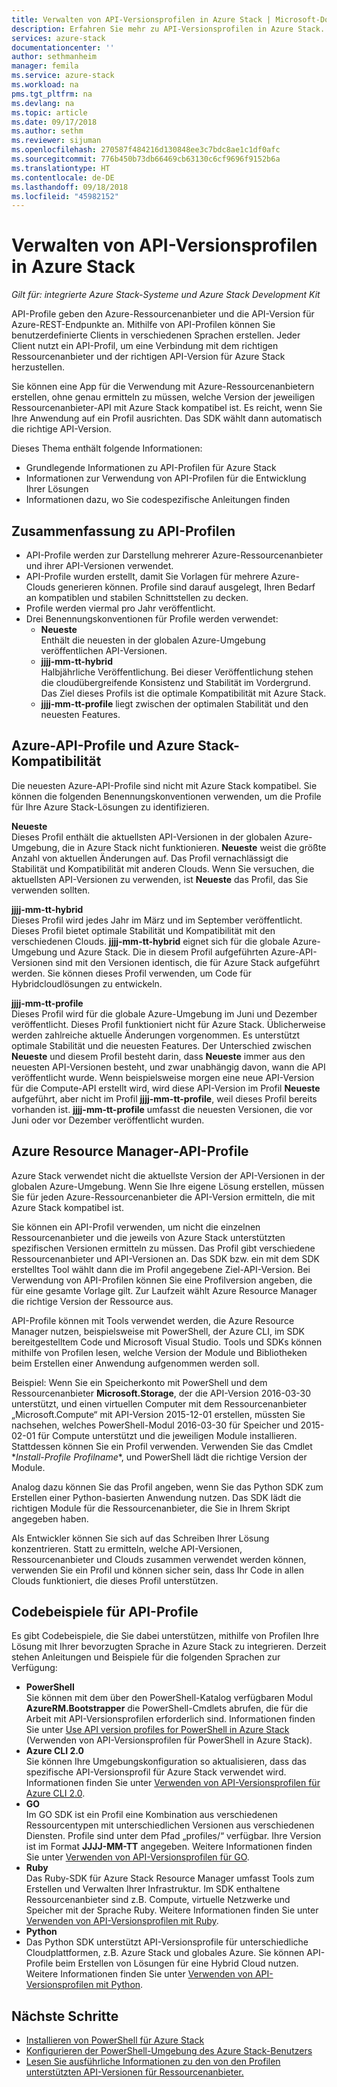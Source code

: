 ```yaml
---
title: Verwalten von API-Versionsprofilen in Azure Stack | Microsoft-Dokumentation
description: Erfahren Sie mehr zu API-Versionsprofilen in Azure Stack.
services: azure-stack
documentationcenter: ''
author: sethmanheim
manager: femila
ms.service: azure-stack
ms.workload: na
pms.tgt_pltfrm: na
ms.devlang: na
ms.topic: article
ms.date: 09/17/2018
ms.author: sethm
ms.reviewer: sijuman
ms.openlocfilehash: 270587f484216d130848ee3c7bdc8ae1c1df0afc
ms.sourcegitcommit: 776b450b73db66469cb63130c6cf9696f9152b6a
ms.translationtype: HT
ms.contentlocale: de-DE
ms.lasthandoff: 09/18/2018
ms.locfileid: "45982152"
---
```

# <a name="manage-api-version-profiles-in-azure-stack"></a>Verwalten von API-Versionsprofilen in Azure Stack

*Gilt für: integrierte Azure Stack-Systeme und Azure Stack Development Kit*

API-Profile geben den Azure-Ressourcenanbieter und die API-Version für Azure-REST-Endpunkte an. Mithilfe von API-Profilen können Sie benutzerdefinierte Clients in verschiedenen Sprachen erstellen. Jeder Client nutzt ein API-Profil, um eine Verbindung mit dem richtigen Ressourcenanbieter und der richtigen API-Version für Azure Stack herzustellen.

Sie können eine App für die Verwendung mit Azure-Ressourcenanbietern erstellen, ohne genau ermitteln zu müssen, welche Version der jeweiligen Ressourcenanbieter-API mit Azure Stack kompatibel ist. Es reicht, wenn Sie Ihre Anwendung auf ein Profil ausrichten. Das SDK wählt dann automatisch die richtige API-Version.

Dieses Thema enthält folgende Informationen:

 - Grundlegende Informationen zu API-Profilen für Azure Stack
 - Informationen zur Verwendung von API-Profilen für die Entwicklung Ihrer Lösungen
 - Informationen dazu, wo Sie codespezifische Anleitungen finden

## <a name="summary-of-api-profiles"></a>Zusammenfassung zu API-Profilen

- API-Profile werden zur Darstellung mehrerer Azure-Ressourcenanbieter und ihrer API-Versionen verwendet.
- API-Profile wurden erstellt, damit Sie Vorlagen für mehrere Azure-Clouds generieren können. Profile sind darauf ausgelegt, Ihren Bedarf an kompatiblen und stabilen Schnittstellen zu decken.
- Profile werden viermal pro Jahr veröffentlicht.
- Drei Benennungskonventionen für Profile werden verwendet:
    - **Neueste**  
        Enthält die neuesten in der globalen Azure-Umgebung veröffentlichen API-Versionen.
    - **jjjj-mm-tt-hybrid**  
    Halbjährliche Veröffentlichung. Bei dieser Veröffentlichung stehen die cloudübergreifende Konsistenz und Stabilität im Vordergrund. Das Ziel dieses Profils ist die optimale Kompatibilität mit Azure Stack.
    - **jjjj-mm-tt-profile** liegt zwischen der optimalen Stabilität und den neuesten Features.

## <a name="azure-api-profiles-and-azure-stack-compatibility"></a>Azure-API-Profile und Azure Stack-Kompatibilität

Die neuesten Azure-API-Profile sind nicht mit Azure Stack kompatibel. Sie können die folgenden Benennungskonventionen verwenden, um die Profile für Ihre Azure Stack-Lösungen zu identifizieren.

**Neueste**  
Dieses Profil enthält die aktuellsten API-Versionen in der globalen Azure-Umgebung, die in Azure Stack nicht funktionieren. **Neueste** weist die größte Anzahl von aktuellen Änderungen auf. Das Profil vernachlässigt die Stabilität und Kompatibilität mit anderen Clouds. Wenn Sie versuchen, die aktuellsten API-Versionen zu verwenden, ist **Neueste** das Profil, das Sie verwenden sollten.

**jjjj-mm-tt-hybrid**  
Dieses Profil wird jedes Jahr im März und im September veröffentlicht. Dieses Profil bietet optimale Stabilität und Kompatibilität mit den verschiedenen Clouds. **jjjj-mm-tt-hybrid** eignet sich für die globale Azure-Umgebung und Azure Stack. Die in diesem Profil aufgeführten Azure-API-Versionen sind mit den Versionen identisch, die für Azure Stack aufgeführt werden. Sie können dieses Profil verwenden, um Code für Hybridcloudlösungen zu entwickeln.

**jjjj-mm-tt-profile**  
Dieses Profil wird für die globale Azure-Umgebung im Juni und Dezember veröffentlicht. Dieses Profil funktioniert nicht für Azure Stack. Üblicherweise werden zahlreiche aktuelle Änderungen vorgenommen. Es unterstützt optimale Stabilität und die neuesten Features. Der Unterschied zwischen **Neueste** und diesem Profil besteht darin, dass **Neueste** immer aus den neuesten API-Versionen besteht, und zwar unabhängig davon, wann die API veröffentlicht wurde. Wenn beispielsweise morgen eine neue API-Version für die Compute-API erstellt wird, wird diese API-Version im Profil **Neueste** aufgeführt, aber nicht im Profil **jjjj-mm-tt-profile**, weil dieses Profil bereits vorhanden ist.  **jjjj-mm-tt-profile** umfasst die neuesten Versionen, die vor Juni oder vor Dezember veröffentlicht wurden.

## <a name="azure-resource-manager-api-profiles"></a>Azure Resource Manager-API-Profile

Azure Stack verwendet nicht die aktuellste Version der API-Versionen in der globalen Azure-Umgebung. Wenn Sie Ihre eigene Lösung erstellen, müssen Sie für jeden Azure-Ressourcenanbieter die API-Version ermitteln, die mit Azure Stack kompatibel ist.

Sie können ein API-Profil verwenden, um nicht die einzelnen Ressourcenanbieter und die jeweils von Azure Stack unterstützten spezifischen Versionen ermitteln zu müssen. Das Profil gibt verschiedene Ressourcenanbieter und API-Versionen an. Das SDK bzw. ein mit dem SDK erstelltes Tool wählt dann die im Profil angegebene Ziel-API-Version. Bei Verwendung von API-Profilen können Sie eine Profilversion angeben, die für eine gesamte Vorlage gilt. Zur Laufzeit wählt Azure Resource Manager die richtige Version der Ressource aus.

API-Profile können mit Tools verwendet werden, die Azure Resource Manager nutzen, beispielsweise mit PowerShell, der Azure CLI, im SDK bereitgestelltem Code und Microsoft Visual Studio. Tools und SDKs können mithilfe von Profilen lesen, welche Version der Module und Bibliotheken beim Erstellen einer Anwendung aufgenommen werden soll.

Beispiel: Wenn Sie ein Speicherkonto mit PowerShell und dem Ressourcenanbieter **Microsoft.Storage**, der die API-Version 2016-03-30 unterstützt, und einen virtuellen Computer mit dem Ressourcenanbieter „Microsoft.Compute“ mit API-Version 2015-12-01 erstellen, müssten Sie nachsehen, welches PowerShell-Modul 2016-03-30 für Speicher und 2015-02-01 für Compute unterstützt und die jeweiligen Module installieren. Stattdessen können Sie ein Profil verwenden. Verwenden Sie das Cmdlet **Install-Profile *Profilname**\*, und PowerShell lädt die richtige Version der Module.

Analog dazu können Sie das Profil angeben, wenn Sie das Python SDK zum Erstellen einer Python-basierten Anwendung nutzen. Das SDK lädt die richtigen Module für die Ressourcenanbieter, die Sie in Ihrem Skript angegeben haben.

Als Entwickler können Sie sich auf das Schreiben Ihrer Lösung konzentrieren. Statt zu ermitteln, welche API-Versionen, Ressourcenanbieter und Clouds zusammen verwendet werden können, verwenden Sie ein Profil und können sicher sein, dass Ihr Code in allen Clouds funktioniert, die dieses Profil unterstützen.

## <a name="api-profile-code-samples"></a>Codebeispiele für API-Profile

Es gibt Codebeispiele, die Sie dabei unterstützen, mithilfe von Profilen Ihre Lösung mit Ihrer bevorzugten Sprache in Azure Stack zu integrieren. Derzeit stehen Anleitungen und Beispiele für die folgenden Sprachen zur Verfügung:

- **PowerShell**  
Sie können mit dem über den PowerShell-Katalog verfügbaren Modul **AzureRM.Bootstrapper** die PowerShell-Cmdlets abrufen, die für die Arbeit mit API-Versionsprofilen erforderlich sind. Informationen finden Sie unter [Use API version profiles for PowerShell in Azure Stack](azure-stack-version-profiles-powershell.md) (Verwenden von API-Versionsprofilen für PowerShell in Azure Stack).
- **Azure CLI 2.0**  
Sie können Ihre Umgebungskonfiguration so aktualisieren, dass das spezifische API-Versionsprofil für Azure Stack verwendet wird. Informationen finden Sie unter [Verwenden von API-Versionsprofilen für Azure CLI 2.0](azure-stack-version-profiles-azurecli2.md).
- **GO**  
Im GO SDK ist ein Profil eine Kombination aus verschiedenen Ressourcentypen mit unterschiedlichen Versionen aus verschiedenen Diensten. Profile sind unter dem Pfad „profiles/“ verfügbar. Ihre Version ist im Format **JJJJ-MM-TT** angegeben. Weitere Informationen finden Sie unter [Verwenden von API-Versionsprofilen für GO](azure-stack-version-profiles-go.md).
- **Ruby**  
Das Ruby-SDK für Azure Stack Resource Manager umfasst Tools zum Erstellen und Verwalten Ihrer Infrastruktur. Im SDK enthaltene Ressourcenanbieter sind z.B. Compute, virtuelle Netzwerke und Speicher mit der Sprache Ruby. Weitere Informationen finden Sie unter [Verwenden von API-Versionsprofilen mit Ruby](azure-stack-version-profiles-ruby.md).
- **Python**  
- Das Python SDK unterstützt API-Versionsprofile für unterschiedliche Cloudplattformen, z.B. Azure Stack und globales Azure. Sie können API-Profile beim Erstellen von Lösungen für eine Hybrid Cloud nutzen. Weitere Informationen finden Sie unter [Verwenden von API-Versionsprofilen mit Python](azure-stack-version-profiles-python.md).

## <a name="next-steps"></a>Nächste Schritte

* [Installieren von PowerShell für Azure Stack](azure-stack-powershell-install.md)
* [Konfigurieren der PowerShell-Umgebung des Azure Stack-Benutzers](azure-stack-powershell-configure-user.md)
* [Lesen Sie ausführliche Informationen zu den von den Profilen unterstützten API-Versionen für Ressourcenanbieter.](azure-stack-profiles-azure-resource-manager-versions.md)